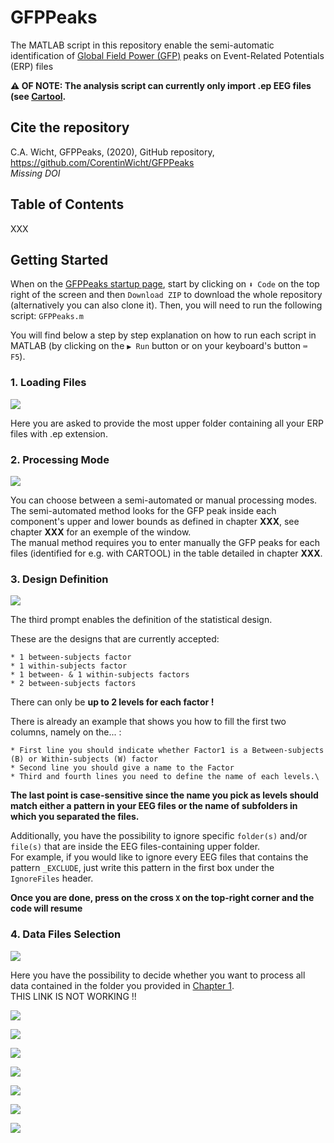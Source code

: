 # GFPPeaks

The MATLAB script in this repository enable the semi-automatic identification of [Global Field Power (GFP)](https://www.hindawi.com/journals/cin/2011/813870/) peaks on Event-Related Potentials (ERP) files 

**⚠️ OF NOTE: The analysis script can currently only import .ep EEG files (see [Cartool](https://sites.google.com/site/cartoolcommunity/).**


## Cite the repository
C.A. Wicht, GFPPeaks, (2020), GitHub repository, https://github.com/CorentinWicht/GFPPeaks \
*Missing DOI*

## Table of Contents
XXX

## Getting Started

When on the [GFPPeaks startup page](https://github.com/CorentinWicht/GFPPeaks), start by clicking on `⬇️ Code` on the top right of the screen and then `Download ZIP` to download the whole repository (alternatively you can also clone it). 
Then, you will need to run the following script: ```GFPPeaks.m```


You will find below a step by step explanation on how to run each script in MATLAB (by clicking on the `▶️ Run` button or on your keyboard's button `⌨️ F5`).


### 1. Loading Files

![](tools/screenshots/LoadFiles.png)

Here you are asked to provide the most upper folder containing all your ERP files with .ep extension.


### 2. Processing Mode

![](tools/screenshots/ProcessingMode.png)

You can choose between a semi-automated or manual processing modes. \
The semi-automated method looks for the GFP peak inside each component's upper and lower bounds as defined in chapter **XXX**, see chapter **XXX** for an exemple of the window. \
The manual method requires you to enter manually the GFP peaks for each files (identified for e.g. with CARTOOL) in the table detailed in chapter **XXX**. 


### 3. Design Definition

![](tools/screenshots/Design.png)

The third prompt enables the definition of the statistical design.

These are the designs that are currently accepted:
```
* 1 between-subjects factor
* 1 within-subjects factor
* 1 between- & 1 within-subjects factors
* 2 between-subjects factors
```
There can only be **up to 2 levels for each factor !**

There is already an example that shows you how to fill the first two columns, namely on the... :
```
* First line you should indicate whether Factor1 is a Between-subjects (B) or Within-subjects (W) factor
* Second line you should give a name to the Factor
* Third and fourth lines you need to define the name of each levels.\
```
**The last point is case-sensitive since the name you pick as levels should match either a pattern in your EEG files or the name of subfolders in which you separated the files.**

Additionally, you have the possibility to ignore specific `folder(s)` and/or `file(s)` that are inside the EEG files-containing upper folder.\
For example, if you would like to ignore every EEG files that contains the pattern `_EXCLUDE`, just write this pattern in the first box under the `IgnoreFiles` header.

**Once you are done, press on the cross `X` on the top-right corner and the code will resume**


### 4. Data Files Selection

![](tools/screenshots/RestrictData.png)

Here you have the possibility to decide whether you want to process all data contained in the folder you provided in [Chapter 1](###1.Loading-Files). \
THIS LINK IS NOT WORKING !!


![](tools/screenshots/IncludeFiles.png)


![](tools/screenshots/SucessfullyLoaded.png)


![](tools/screenshots/ERPParams.png)


![](tools/screenshots/ComponentsDef.png)


![](tools/screenshots/MainWindow.png)


![](tools/screenshots/GFPPeakData.png)


![](tools/screenshots/Results.png)

